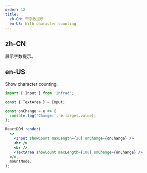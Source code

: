 ```yaml
---
order: 12
title:
  zh-CN: 带字数提示
  en-US: With character counting
---
```


## zh-CN

展示字数提示。

## en-US

Show character counting.

```jsx
import { Input } from 'infrad';

const { TextArea } = Input;

const onChange = e => {
  console.log('Change:', e.target.value);
};

ReactDOM.render(
  <>
    <Input showCount maxLength={20} onChange={onChange} />
    <br />
    <br />
    <TextArea showCount maxLength={100} onChange={onChange} />
  </>,
  mountNode,
);
```
